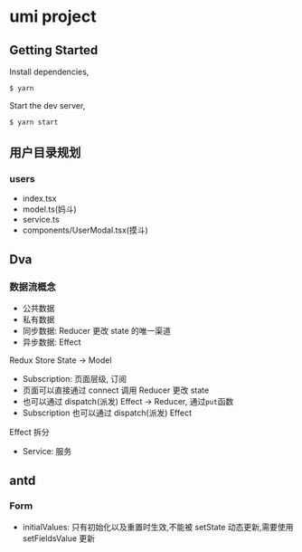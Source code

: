 # umi project

## Getting Started

Install dependencies,

```bash
$ yarn
```

Start the dev server,

```bash
$ yarn start
```

## 用户目录规划

### users

- index.tsx
- model.ts(妈斗)
- service.ts
- components/UserModal.tsx(摸斗)

## Dva

### 数据流概念

- 公共数据
- 私有数据
- 同步数据: Reducer 更改 state 的唯一渠道
- 异步数据: Effect

Redux Store State -> Model

- Subscription: 页面层级, 订阅
- 页面可以直接通过 connect 调用 Reducer 更改 state
- 也可以通过 dispatch(派发) Effect -> Reducer, 通过`put`函数
- Subscription 也可以通过 dispatch(派发) Effect

Effect 拆分

- Service: 服务

## antd

### Form

- initialValues: 只有初始化以及重置时生效,不能被 setState 动态更新,需要使用 setFieldsValue 更新